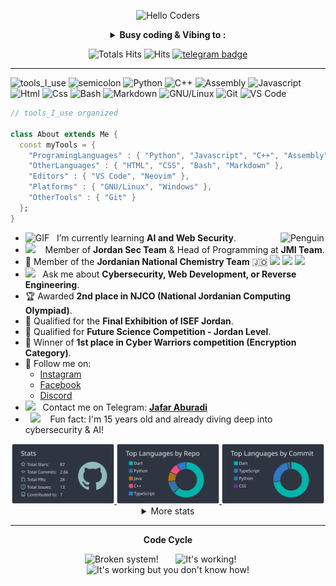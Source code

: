 <div align="center" width="50">

<img src="https://github.com/SP-XD/SP-XD/blob/main/images/hellocoders_rounded.gif?raw=true" alt="Hello Coders" width="60%"/> <br>

<details>
<p><strong> <summary>  Busy coding & Vibing to :   </summary> </strong></p>

[![Spotify](https://spotify-readme.sp-xd.vercel.app/api/spotify)](https://open.spotify.com/user/somnathpaul) <br>

</details>

![Totals Hits](https://komarev.com/ghpvc/?username=JafarAburadi&style=flat&color=orange&label=PROFILE+VIEWS)
![Hits](https://hits.seeyoufarm.com/api/count/incr/badge.svg?url=https%3A%2F%2Fgithub.com%2FJafarAburadi&count_bg=%2379C83D&title_bg=%23555555&icon=mediafire.svg&icon_color=%23E7E7E7&title=HITS&edge_flat=false)
[![telegram badge](https://img.shields.io/badge/Jafar-grey?style=flat&logo=telegram)](https://t.me/your_telegram_here) <br>
</div>

<hr></hr>

![tools_I_use](https://img.shields.io/badge/-%F0%9F%9A%80%20Tools%20I%20use-orange)
![semicolon](https://img.shields.io/badge/-%3A-orange)
![Python](https://img.shields.io/badge/Python-FFD43B?style=flat&logo=python&logoColor=darkgreen)
![C++](https://img.shields.io/badge/C%2B%2B-00599C?style=flat&logo=c%2B%2B&logoColor=white)
![Assembly](https://img.shields.io/badge/Assembly-555555?style=flat&logo=gnubash&logoColor=white)
![Javascript](https://img.shields.io/badge/JavaScript-323330?style=flat&logo=javascript&logoColor=F7DF1E)
![Html](https://img.shields.io/badge/HTML5-E34F26?style=flat&logo=html5&logoColor=white)
![Css](https://img.shields.io/badge/CSS3-1572B6?style=flat&logo=css3&logoColor=white)
![Bash](https://img.shields.io/badge/GNU%20Bash-4EAA25?style=flat&logo=GNU%20Bash&logoColor=white)
![Markdown](https://img.shields.io/badge/Markdown-000000?style=flat&logo=markdown&logoColor=white)
![GNU/Linux](https://img.shields.io/badge/Linux-FCC624?style=flat&logo=linux&logoColor=black)
![Git](https://img.shields.io/badge/GIT-E44C30?style=flat&logo=git&logoColor=white)
![VS Code](https://img.shields.io/badge/Visual_Studio_Code-0078D4?style=flat&logo=visual%20studio%20code&logoColor=white)

```dart
// tools_I_use organized

class About extends Me { 
  const myTools = {  
    "ProgramingLanguages" : { "Python", "Javascript", "C++", "Assembly" },
    "OtherLanguages" : { "HTML", "CSS", "Bash", "Markdown" },
    "Editors" : { "VS Code", "Neovim" },
    "Platforms" : { "GNU/Linux", "Windows" },
    "OtherTools" : { "Git" }
  };
}
```

- <img alt="GIF" src="https://github.com/SP-XD/SP-XD/blob/main/images/Developer.gif" width="25" /> &nbsp; I’m currently learning **AI and Web Security**. <img align="right" src="https://raw.githubusercontent.com/Tarikul-Islam-Anik/Animated-Fluent-Emojis/master/Emojis/Animals/Penguin.png" alt="Penguin" width="15%" /><br>
- <img src="https://github.com/SP-XD/SP-XD/blob/main/images/hyperkitty.gif?raw=true" width="20" />&nbsp;&nbsp;&nbsp; Member of **Jordan Sec Team** & Head of Programming at **JMI Team**. <br>
- 🧪 Member of the **Jordanian National Chemistry Team** 🇯🇴 <img src="https://raw.githubusercontent.com/Tarikul-Islam-Anik/Animated-Fluent-Emojis/master/Emojis/Objects/1st%20Place%20Medal.png" width="5%" /> <img src="https://raw.githubusercontent.com/Tarikul-Islam-Anik/Animated-Fluent-Emojis/master/Emojis/Objects/2nd%20Place%20Medal.png" width="5%" /> <img src="https://raw.githubusercontent.com/Tarikul-Islam-Anik/Animated-Fluent-Emojis/master/Emojis/Objects/3rd%20Place%20Medal.png" width="5%" /> <br>
- <img src="https://github.com/SP-XD/SP-XD/blob/main/images/message.gif?raw=true" width="25" />&nbsp;&nbsp; Ask me about **Cybersecurity, Web Development, or Reverse Engineering**. <br>
- 🏆 Awarded **2nd place in NJCO (National Jordanian Computing Olympiad)**.<br>
- 🧠 Qualified for the **Final Exhibition of ISEF Jordan**.<br>
- 🚀 Qualified for **Future Science Competition - Jordan Level**.<br>
- 🥇 Winner of **1st place in Cyber Warriors competition (Encryption Category)**.<br>
- 📱 Follow me on:
  - <a href="https://www.instagram.com/aburadi13?igsh=MTE0djdlaXF1bnB2cA%3D%3D">Instagram</a>
  - <a href="https://www.facebook.com/share/1KLBKv6bcx/">Facebook</a>
  - <a href="https://discord.com/users/1294768191804801034">Discord</a>
- <img src="https://github.com/SP-XD/SP-XD/blob/main/images/letterbox.gif?raw=true" width="25" /> &nbsp; Contact me on Telegram: **[Jafar Aburadi](https://t.me/your_telegram_here)**<br>
- &nbsp;&nbsp;<img src="https://github.com/SP-XD/SP-XD/blob/main/images/lightning.gif?raw=true" width="12" />&nbsp;&nbsp;&nbsp;&nbsp;Fun fact: I'm 15 years old and already diving deep into cybersecurity & AI!<br>

<div align="center" >
<a  href="https://github.com/JafarAburadi">

<img src="https://raw.githubusercontent.com/SP-XD/profile-summary-cards/master/profile-summary-card-output/nord_dark/3-stats.svg" width="32.5%">
<img src="https://raw.githubusercontent.com/SP-XD/profile-summary-cards/master/profile-summary-card-output/nord_dark/1-repos-per-language.svg" width="32.5%">
<img src="https://raw.githubusercontent.com/SP-XD/profile-summary-cards/master/profile-summary-card-output/nord_dark/2-most-commit-language.svg" width="32.5%">

</a>

<details>
  <summary>More stats</summary>
  
<img align="center" src="https://raw.githubusercontent.com/SP-XD/profile-summary-cards/master/profile-summary-card-output/nord_dark/0-profile-details.svg" >

</details>
  
<hr></hr>

**Code Cycle**<br>

<img src="https://raw.githubusercontent.com/Tarikul-Islam-Anik/Animated-Fluent-Emojis/master/Emojis/Smilies/Face%20with%20Spiral%20Eyes.png" width="10%" alt="Broken system!"/>
&nbsp;&nbsp;&nbsp;&nbsp;&nbsp;
<img src="https://raw.githubusercontent.com/Tarikul-Islam-Anik/Animated-Fluent-Emojis/master/Emojis/Smilies/Relieved%20Face.png" width="10%" alt="It's working!"/>
&nbsp;&nbsp;&nbsp;&nbsp;&nbsp;
<img src="https://raw.githubusercontent.com/Tarikul-Islam-Anik/Animated-Fluent-Emojis/master/Emojis/Smilies/Astonished%20Face.png" width="10%" alt="It's working but you don't know how!"/>
<br>
